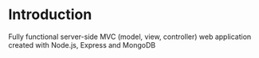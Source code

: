 # Introduction
Fully functional server-side MVC (model, view, controller) web application created with Node.js, Express and MongoDB
